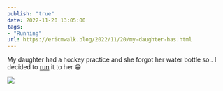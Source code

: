 ```yaml
---
publish: "true"
date: 2022-11-20 13:05:00
tags:
- "Running"
url: https://ericmwalk.blog/2022/11/20/my-daughter-has.html
---
```

My daughter had a hockey practice and she forgot her water bottle so.. I decided to [run](http://www.strava.com/activities/8146322841) it to her 😁

![](https://ericmwalk.blog/uploads/2022/77355758e9.jpg)